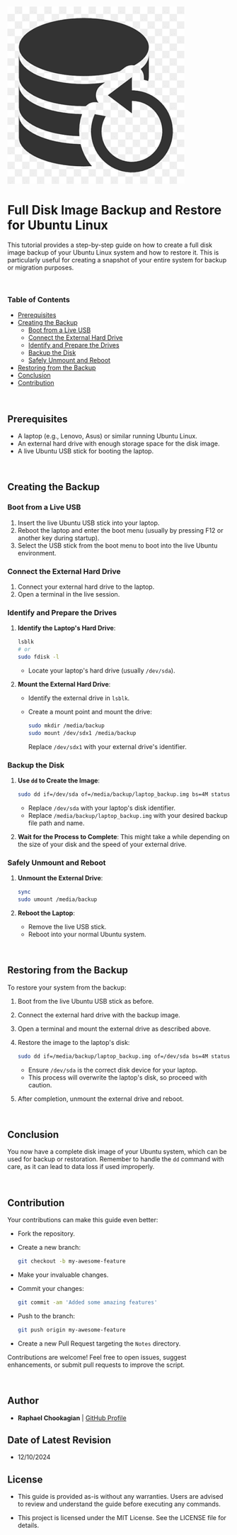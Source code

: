 <img src="../assets/disk_backup.png" alt="Alt Text" width="400">

# **Full Disk Image Backup and Restore for Ubuntu Linux**

This tutorial provides a step-by-step guide on how to create a full disk image backup of your Ubuntu Linux system and how to restore it. This is particularly useful for creating a snapshot of your entire system for backup or migration purposes.

<br>

### **Table of Contents**

- [Prerequisites](#prerequisites)
- [Creating the Backup](#creating-the-backup)
  - [Boot from a Live USB](#boot-from-a-live-usb)
  - [Connect the External Hard Drive](#connect-the-external-hard-drive)
  - [Identify and Prepare the Drives](#identify-and-prepare-the-drives)
  - [Backup the Disk](#backup-the-disk)
  - [Safely Unmount and Reboot](#safely-unmount-and-reboot)
- [Restoring from the Backup](#restoring-from-the-backup)
- [Conclusion](#conclusion)
- [Contribution](#contribution)

<br>

## **Prerequisites**

- A laptop (e.g., Lenovo, Asus) or similar running Ubuntu Linux.
- An external hard drive with enough storage space for the disk image.
- A live Ubuntu USB stick for booting the laptop.

<br>

## **Creating the Backup**

### **Boot from a Live USB**

1. Insert the live Ubuntu USB stick into your laptop.
2. Reboot the laptop and enter the boot menu (usually by pressing F12 or another key during startup).
3. Select the USB stick from the boot menu to boot into the live Ubuntu environment.

### **Connect the External Hard Drive**

1. Connect your external hard drive to the laptop.
2. Open a terminal in the live session.

### **Identify and Prepare the Drives**

1. **Identify the Laptop's Hard Drive**:

   ```bash
   lsblk
   # or
   sudo fdisk -l
   ```

   - Locate your laptop's hard drive (usually `/dev/sda`).

2. **Mount the External Hard Drive**:
   - Identify the external drive in `lsblk`.
   - Create a mount point and mount the drive:

     ```bash
     sudo mkdir /media/backup
     sudo mount /dev/sdx1 /media/backup
     ```

     Replace `/dev/sdx1` with your external drive's identifier.

### **Backup the Disk**

1. **Use `dd` to Create the Image**:

   ```bash
   sudo dd if=/dev/sda of=/media/backup/laptop_backup.img bs=4M status=progress
   ```

   - Replace `/dev/sda` with your laptop's disk identifier.
   - Replace `/media/backup/laptop_backup.img` with your desired backup file path and name.

2. **Wait for the Process to Complete**: This might take a while depending on the size of your disk and the speed of your external drive.

### **Safely Unmount and Reboot**

1. **Unmount the External Drive**:

   ```bash
   sync
   sudo umount /media/backup
   ```

2. **Reboot the Laptop**:
   - Remove the live USB stick.
   - Reboot into your normal Ubuntu system.

<br>

## **Restoring from the Backup**

To restore your system from the backup:

1. Boot from the live Ubuntu USB stick as before.
2. Connect the external hard drive with the backup image.
3. Open a terminal and mount the external drive as described above.
4. Restore the image to the laptop's disk:

   ```bash
   sudo dd if=/media/backup/laptop_backup.img of=/dev/sda bs=4M status=progress
   ```

   - Ensure `/dev/sda` is the correct disk device for your laptop.
   - This process will overwrite the laptop's disk, so proceed with caution.

5. After completion, unmount the external drive and reboot.

<br>

## **Conclusion**

You now have a complete disk image of your Ubuntu system, which can be used for backup or restoration. Remember to handle the `dd` command with care, as it can lead to data loss if used improperly.

<br>

## **Contribution**

Your contributions can make this guide even better:

- Fork the repository.
- Create a new branch:

  ```bash
  git checkout -b my-awesome-feature
  ```

- Make your invaluable changes.
- Commit your changes:

  ```bash
  git commit -am 'Added some amazing features'
  ```

- Push to the branch:

  ```bash
  git push origin my-awesome-feature
  ```

- Create a new Pull Request targeting the `Notes` directory.

Contributions are welcome! Feel free to open issues, suggest enhancements, or submit pull requests to improve the script.

<br>

## **Author**

- **Raphael Chookagian** | [GitHub Profile](https://github.com/cesar-group)

## **Date of Latest Revision**

- 12/10/2024

## **License**

- This guide is provided as-is without any warranties. Users are advised to review and understand the guide before executing any commands.

- This project is licensed under the MIT License. See the LICENSE file for details.
